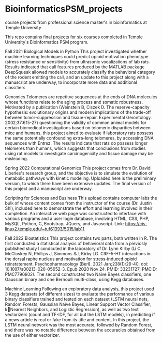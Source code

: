 # BioinformaticsPSM_projects
course projects from professional science master's in bioinformatics at Temple University

This repo contains final projects for six courses completed in Temple University's Bioinformatics PSM program.

Fall 2021
Biological Models in Python
This project investigated whether machine learning techniques could predict opioid motivation phenotype (stress resistance or sensitivity) from ultrasonic vocalizations of lab rats. Results indicated that call features produced by the MATLAB package DeepSqueak allowed models to accurately classify the behavioral category of the rodent emitting the call, and an update to this project along with a manuscript are underway, to incorporate more data and additional classifiers.

Genomics
Telomeres are repetitve sequences at the ends of DNA molecules whose functions relate to the aging process and somatic robustness. Motivated by a publication (Weinstein B, Ciszek D. The reserve-capacity hypothesis: evolutionary origins and modern implications of the trade-off between tumor-suppression and tissue-repair. Experimental Gerontology. 2002;37:615-27) questioning the validity of common animal models for certain biomedical investigations based on telomeric disparities between mice and humans, this project aimed to evaluate if laboratory rats possess the same potentially confounding extra-long telomeres, by accessing DNA sequences with Entrez. The results indicate that rats do possess longer telomeres than humans, which suggests that conclusions from studies using rat models to investigate carcinogenicity and tissue damage may be misleading.

Spring 2022
Computational Genomics
This project comes from Dr. David Liberles's research group, and the objective is to simulate the evolution of metabolic pathways with kinetic modeling. Uploaded here is the preliminary version, to which there have been extensive updates. The final version of this project and a manuscript are underway.

Scripting for Sciences and Business
This upload contains computer labs the bulk of whose content comes from the instructor of the course (Dr. Justin Shi), included here to demonstrate the effort and learning involved in their completion. An interactive web page was constructed to interface with various programs and a user login database, involving HTML, CSS, PHP, MySQL, Python, C, Bootstrap, JQuery, and Javascript. Link: https://cis-linux2.temple.edu/~tuf61393/5015/lab11.

Fall 2022
Biostatistics
This project contains two parts, both written in R. The first conducted a statistical analysis of behavioral data from a previosly published study I condcuted in the laboratory of Dr. Lynn Kirby (Li C, McCloskey N, Phillips J, Simmons SJ, Kirby LG. CRF-5-HT interactions in the dorsal raphe nucleus and motivation for stress-induced opioid reinstatement. Psychopharmacology (Berl). 2021 Jan;238(1):29-40. doi: 10.1007/s00213-020-05652-3. Epub 2020 Nov 24. PMID: 33231727; PMCID: PMC7796902). The second constructed two Naïve Bayes classifiers, one Gaussian binary and one Bernoulli multi-class, using Kegg databases.

Machine Learning
Following an exploratory data analysis, this project used 3 Kegg datasets (of different sizes) to evaluate the performance of various binary classifiers trained and tested on each dataset (LSTM neural nets, Random Forests, Gaussian Naïve Bayes, Linear Support Vector Classifier, kNearest Neighbors, and Logistic Regression), as well as two text vectorizers (count and TF-IDF, for all but the LSTM models), in predicting if a news article is real or fake from its title and content. In this project, the LSTM neural network was the most accurate, followed by Random Forest, and there was no notable difference between the accuracies obtained from the use of either vectorizer.
